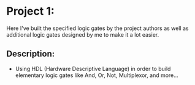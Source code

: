 # Project 1:
Here I've built the specified logic gates by the project authors as well as additional logic gates designed by me to make it a lot easier.
## Description:
* Using HDL (Hardware Descriptive Language) in order to build elementary logic gates like And, Or, Not, Multiplexor, and more...
